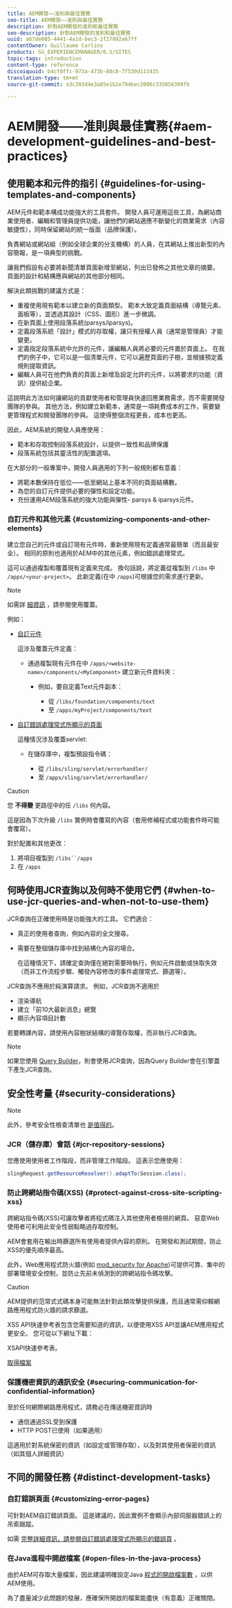 ```yaml
---
title: AEM開發——准則與最佳實務
seo-title: AEM開發——准則與最佳實務
description: 針對AEM開發的准則和最佳實務
seo-description: 針對AEM開發的准則和最佳實務
uuid: a67de085-4441-4a1d-bec3-2f27892a67ff
contentOwner: Guillaume Carlino
products: SG_EXPERIENCEMANAGER/6.5/SITES
topic-tags: introduction
content-type: reference
discoiquuid: b4cf0ffc-973a-473b-80c8-7f530d111435
translation-type: tm+mt
source-git-commit: a3c303d4e3a85e1b2e794bec2006c335056309fb

---
```



# AEM開發——准則與最佳實務{#aem-development-guidelines-and-best-practices}

## 使用範本和元件的指引 {#guidelines-for-using-templates-and-components}

AEM元件和範本構成功能強大的工具套件。 開發人員可運用這些工具，為網站商業使用者、編輯和管理員提供功能，讓他們的網站適應不斷變化的商業需求（內容敏捷性），同時保留網站的統一版面（品牌保護）。

負責網站或網站組（例如全球企業的分支機構）的人員，在其網站上推出新型的內容簡報，是一項典型的挑戰。

讓我們假設有必要將新聞清單頁面新增至網站，列出已發佈之其他文章的摘要。 頁面的設計和結構應與網站的其他部分相同。

解決此類挑戰的建議方式是：

* 重複使用現有範本以建立新的頁面類型。 範本大致定義頁面結構（導覽元素、面板等），並透過其設計（CSS、圖形）進一步微調。
* 在新頁面上使用段落系統(parsys/iparsys)。
* 定義段落系統「設計」模式的存取權，讓只有授權人員（通常是管理員）才能變更。
* 定義指定段落系統中允許的元件，讓編輯人員將必要的元件置於頁面上。 在我們的例子中，它可以是一個清單元件，它可以遍歷頁面的子樹，並根據預定義規則提取資訊。
* 編輯人員可在他們負責的頁面上新增及設定允許的元件，以將要求的功能（資訊）提供給企業。

這說明此方法如何讓網站的貢獻使用者和管理員快速回應業務需求，而不需要開發團隊的參與。 其他方法，例如建立新範本，通常是一項耗費成本的工作，需要變更管理程式和開發團隊的參與。 這使得整個流程更長，成本也更高。

因此，AEM系統的開發人員應使用：

* 範本和存取控制段落系統設計，以提供一致性和品牌保護
* 段落系統包括其靈活性的配置選項。

在大部分的一般專案中，開發人員適用的下列一般規則都有意義：

* 將範本數保持在低位——低至網站上基本不同的頁面結構數。
* 為您的自訂元件提供必要的彈性和設定功能。
* 充份運用AEM段落系統的強大功能與彈性- parsys &amp; iparsys元件。

### 自訂元件和其他元素 {#customizing-components-and-other-elements}

建立您自己的元件或自訂現有元件時，重新使用現有定義通常最簡單（而且最安全）。 相同的原則也適用於AEM中的其他元素，例如錯誤處理常式。

這可以通過複製和覆蓋現有定義來完成。 換句話說，將定義從複製到 `/libs` 中 `/apps/<your-project>`。 此新定義(在中 `/apps`)可根據您的需求進行更新。

>[!NOTE]
>
>如需詳 [細資訊](/help/sites-developing/overlays.md) ，請參閱使用覆蓋。

例如：

* [自訂元件](/help/sites-developing/components.md)

   這涉及覆蓋元件定義：

   * 通過複製現有元件在中 `/apps/<website-name>/components/<MyComponent>` 建立新元件資料夾：

      * 例如，要自定義Text元件副本：

         * 從 `/libs/foundation/components/text`
         * 至 `/apps/myProject/components/text`

* [自訂錯誤處理常式所顯示的頁面](/help/sites-developing/customizing-errorhandler-pages.md#how-to-customize-pages-shown-by-the-error-handler)

   這種情況涉及覆蓋servlet:

   * 在儲存庫中，複製預設指令碼：

      * 從 `/libs/sling/servlet/errorhandler/`
      * 至 `/apps/sling/servlet/errorhandler/`

>[!CAUTION]
>
>您 **不得變** 更路徑中的任 `/libs` 何內容。
>
>這是因為下次升級 `/libs` 實例時會覆寫的內容（套用修補程式或功能套件時可能會覆寫）。
>
>對於配置和其他更改：
>
>1. 將項目複製到 `/libs``/apps`
>1. 在 `/apps`


## 何時使用JCR查詢以及何時不使用它們 {#when-to-use-jcr-queries-and-when-not-to-use-them}

JCR查詢在正確使用時是功能強大的工具。 它們適合：

* 真正的使用者查詢，例如內容的全文搜尋。
* 需要在整個儲存庫中找到結構化內容的場合。

   在這種情況下，請確定查詢僅在絕對需要時執行，例如元件啟動或快取失效（而非工作流程步驟、觸發內容修改的事件處理常式、篩選等）。

JCR查詢不應用於純演算請求。 例如，JCR查詢不適用於

* 渲染導航
* 建立「前10大最新消息」總覽
* 顯示內容項目計數

若要轉譯內容，請使用內容樹狀結構的導覽存取權，而非執行JCR查詢。

>[!NOTE]
>
>如果您使用 [Query Builder](/help/sites-developing/querybuilder-api.md)，則會使用JCR查詢，因為Query Builder會在引擎蓋下產生JCR查詢。


## 安全性考量 {#security-considerations}

>[!NOTE]
>
>此外，參考安全性檢查清單也 [是值得的](/help/sites-administering/security-checklist.md)。

### JCR（儲存庫）會話 {#jcr-repository-sessions}

您應使用使用者工作階段，而非管理工作階段。 這表示您應使用：

```java
slingRequest.getResourceResolver().adaptTo(Session.class);
```

### 防止跨網站指令碼(XSS) {#protect-against-cross-site-scripting-xss}

跨網站指令碼(XSS)可讓攻擊者將程式碼注入其他使用者檢視的網頁。 惡意Web使用者可利用此安全性弱點略過存取控制。

AEM會套用在輸出時篩選所有使用者提供內容的原則。 在開發和測試期間，防止XSS的優先順序最高。

此外，Web應用程式防火牆(例如 [mod_security for Apache](https://modsecurity.org))可提供可靠、集中的部署環境安全控制，並防止先前未偵測到的跨網站指令碼攻擊。

>[!CAUTION]
>
>AEM提供的范常式式碼本身可能無法針對此類攻擊提供保護，而且通常需仰賴網路應用程式防火牆的請求篩選。

XSS API快速參考表包含您需要知道的資訊，以便使用XSS API並讓AEM應用程式更安全。 您可從以下網址下載：

XSAPI快速參考表。

[取得檔案](assets/xss_cheat_sheet_2016.pdf)

### 保護機密資訊的通訊安全 {#securing-communication-for-confidential-information}

至於任何網際網路應用程式，請務必在傳送機密資訊時

* 通信通過SSL受到保護
* HTTP POST已使用（如果適用）

這適用於對系統保密的資訊（如設定或管理存取），以及對其使用者保密的資訊（如其個人詳細資訊）

## 不同的開發任務 {#distinct-development-tasks}

### 自訂錯誤頁面 {#customizing-error-pages}

可針對AEM自訂錯誤頁面。 這是建議的，因此實例不會顯示內部伺服器錯誤上的吊索跟蹤。

如需 [完整詳細資訊，請參閱自訂錯誤處理常式所顯示的錯誤頁](/help/sites-developing/customizing-errorhandler-pages.md) 。

### 在Java進程中開啟檔案 {#open-files-in-the-java-process}

由於AEM可存取大量檔案，因此建議明確設定Java [程式的開啟檔案數](/help/sites-deploying/configuring.md#open-files-in-the-java-process) ，以供AEM使用。

為了盡量減少此問題的發展，應確保所開啟的檔案能盡快（有意義）正確關閉。
